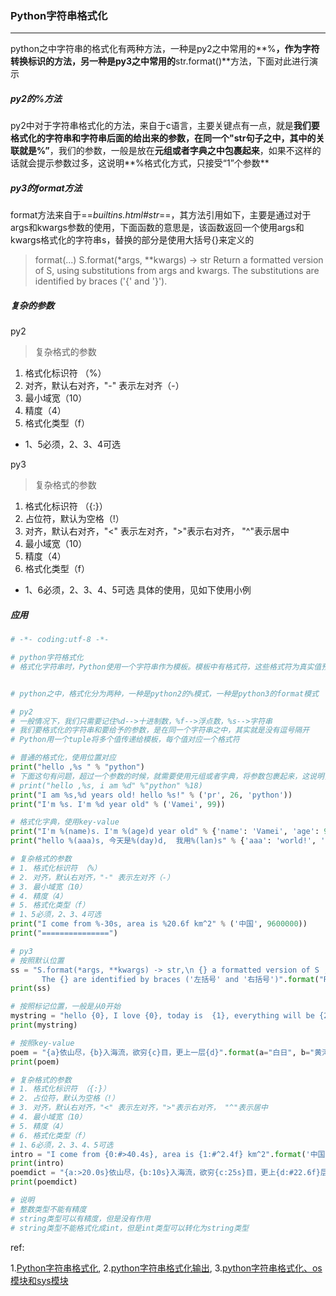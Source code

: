 ### Python字符串格式化

***
python之中字符串的格式化有两种方法，一种是py2之中常用的**%**，作为字符转换标识的方法，另一种是py3之中常用的**str.format()**方法，下面对此进行演示



##### py2的%方法
py2中对于字符串格式化的方法，来自于c语言，主要关键点有一点，就是**我们要格式化的字符串和字符串后面的给出来的参数，在同一个"str句子之中，其中的关联就是%”**，我们的参数，一般是放在**元组或者字典之中包裹起来**，如果不这样的话就会提示参数过多，这说明**%格式化方式，只接受“1”个参数**



##### py3的format方法
format方法来自于==*builtins.html#str*==，其方法引用如下，主要是通过对于args和kwargs参数的使用，下面函数的意思是，该函数返回一个使用args和kwargs格式化的字符串s，替换的部分是使用大括号{}来定义的

>format(...)
>S.format(*args, **kwargs) -> str
>Return a formatted version of S, using substitutions from args and kwargs.
>The substitutions are identified by braces ('{' and '}').



##### 复杂的参数
py2

>复杂格式的参数
1. 格式化标识符 （%）
2. 对齐，默认右对齐，"-" 表示左对齐（-）
3. 最小域宽（10）
4. 精度（4）
5. 格式化类型（f）
- 1、5必须，2、3、4可选

py3
>复杂格式的参数
1. 格式化标识符 （{:}）
2. 占位符，默认为空格（!）
3. 对齐，默认右对齐，"<" 表示左对齐，">"表示右对齐， "^"表示居中
4. 最小域宽（10）
5. 精度（4）
6. 格式化类型（f）
- 1、6必须，2、3、4、5可选
  具体的使用，见如下使用小例



##### 应用

```python
# -*- coding:utf-8 -*-

# python字符格式化
# 格式化字符串时，Python使用一个字符串作为模板。模板中有格式符，这些格式符为真实值预留位置，并说明真实数值应该呈现的格式。


# python之中，格式化分为两种，一种是python2的%模式，一种是python3的format模式

# py2
# 一般情况下，我们只需要记住%d-->十进制数，%f-->浮点数，%s-->字符串
# 我们要格式化的字符串和要给予的参数，是在同一个字符串之中，其实就是没有逗号隔开
# Python用一个tuple将多个值传递给模板，每个值对应一个格式符

# 普通的格式化，使用位置对应
print("hello ,%s " % "python")
# 下面这句有问题，超过一个参数的时候，就需要使用元组或者字典，将参数包裹起来，这说明，格式化时候，只接受%后面有一个参数
# print("hello ,%s, i am %d" %"python" %18)
print("I am %s,%d years old! hello %s!" % ('pr', 26, 'python'))
print("I'm %s. I'm %d year old" % ('Vamei', 99))

# 格式化字典，使用key-value
print("I'm %(name)s. I'm %(age)d year old" % {'name': 'Vamei', 'age': 99})
print("hello %(aaa)s, 今天是%(day)d,  我用%(lan)s" % {'aaa': 'world!', 'day': 1, "lan": 'python'})

# 复杂格式的参数
# 1. 格式化标识符 （%）
# 2. 对齐，默认右对齐，"-" 表示左对齐（-）
# 3. 最小域宽（10）
# 4. 精度（4）
# 5. 格式化类型（f）
# 1、5必须，2、3、4可选
print("I come from %-30s, area is %20.6f km^2" % ('中国', 9600000))
print("===============")

# py3
# 按照默认位置
ss = "S.format(*args, **kwargs) -> str,\n {} a formatted version of S , using substitutions from {} and kwargs,\n \
       The {} are identified by braces ('左括号' and '右括号')".format("Return", "arg", "substitutions")
print(ss)

# 按照标记位置，一般是从0开始
mystring = "hello {0}, I love {0}, today is  {1}, everything will be {2} !".format("python", "Sat", "okay!")
print(mystring)

# 按照key-value
poem = "{a}依山尽，{b}入海流，欲穷{c}目，更上一层{d}".format(a="白日", b="黄河", c="千里", d="楼层")
print(poem)

# 复杂格式的参数
# 1. 格式化标识符 （{:}）
# 2. 占位符，默认为空格（!）
# 3. 对齐，默认右对齐，"<" 表示左对齐，">"表示右对齐， "^"表示居中
# 4. 最小域宽（10）
# 5. 精度（4）
# 6. 格式化类型（f）
# 1、6必须，2、3、4、5可选
intro = "I come from {0:#>40.4s}, area is {1:#^2.4f} km^2".format('中国', 9600000)
print(intro)
poemdict = "{a:>20.0s}依山尽，{b:10s}入海流，欲穷{c:25s}目，更上{d:#22.6f}层楼".format(a="白日", b="黄河", c="千里", d=1)
print(poemdict)

# 说明
# 整数类型不能有精度
# string类型可以有精度，但是没有作用
# string类型不能格式化成int，但是int类型可以转化为string类型
```
ref:

1.[Python字符串格式化](http://www.jianshu.com/p/6417cc0ea26d),   2.[python字符串格式化输出](http://www.jianshu.com/p/25dd0bf1d7a2),  3.[python字符串格式化、os模块和sys模块](http://www.jianshu.com/p/f543f85cda61)